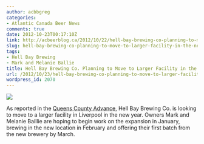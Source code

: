 ```yaml
---
author: acbbgreg
categories:
- Atlantic Canada Beer News
comments: true
date: 2012-10-23T00:17:10Z
link: http://acbeerblog.ca/2012/10/22/hell-bay-brewing-co-planning-to-move-to-larger-facility-in-the-new-year/
slug: hell-bay-brewing-co-planning-to-move-to-larger-facility-in-the-new-year
tags:
- Hell Bay Brewing
- Mark and Melanie Ballie
title: Hell Bay Brewing Co. Planning to Move to Larger Facility in the New Year
url: /2012/10/23/hell-bay-brewing-co-planning-to-move-to-larger-facility-in-the-new-year/
wordpress_id: 2070
---
```


[![](http://acbeerblog.ca/wp-content/uploads/2012/10/hell-bay1.jpg)](http://acbeerblog.ca/wp-content/uploads/2012/10/hell-bay1.jpg)

As reported in the [Queens County Advance](http://www.theadvance.ca/News/2012-10-20/article-3101494/Microbrewery-plans-move-to-Liverpool/1), Hell Bay Brewing Co. is looking to move to a larger facility in Liverpool in the new year.  Owners Mark and Melanie Baillie are hoping to begin work on the expansion in January, brewing in the new location in February and offering their first batch from the new brewery by March.
